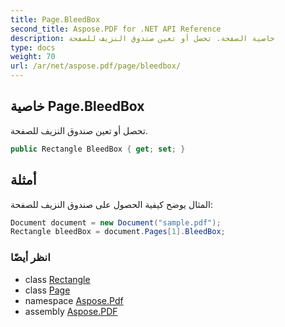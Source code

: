 ```yaml
---
title: Page.BleedBox
second_title: Aspose.PDF for .NET API Reference
description: خاصية الصفحة. تحصل أو تعين صندوق النزيف للصفحة
type: docs
weight: 70
url: /ar/net/aspose.pdf/page/bleedbox/
---
```

## خاصية Page.BleedBox

تحصل أو تعين صندوق النزيف للصفحة.

```csharp
public Rectangle BleedBox { get; set; }
```

## أمثلة

المثال يوضح كيفية الحصول على صندوق النزيف للصفحة:

```csharp
Document document = new Document("sample.pdf");
Rectangle bleedBox = document.Pages[1].BleedBox;
```

### انظر أيضًا

* class [Rectangle](../../rectangle/)
* class [Page](../)
* namespace [Aspose.Pdf](../../../aspose.pdf/)
* assembly [Aspose.PDF](../../../)